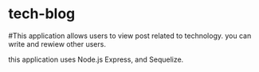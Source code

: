 # tech-blog

#This application allows users to view post related to technology. you can write and rewiew other users.

this application uses Node.js Express, and Sequelize.
